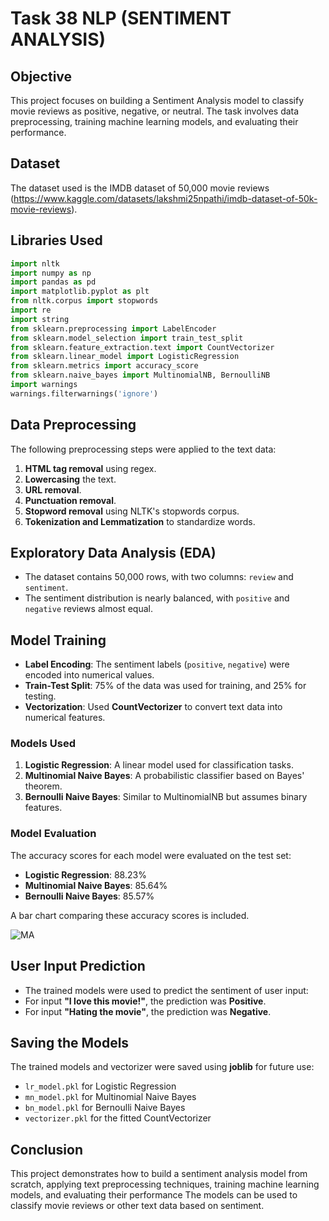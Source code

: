 # **Task 38 NLP (SENTIMENT ANALYSIS)**
## Objective
This project focuses on building a Sentiment Analysis model to classify movie reviews as positive, negative, or neutral. The task involves data preprocessing, training machine learning models, and evaluating their performance.
## Dataset
The dataset used is the IMDB dataset of 50,000 movie reviews (https://www.kaggle.com/datasets/lakshmi25npathi/imdb-dataset-of-50k-movie-reviews).
## Libraries Used
```python
import nltk
import numpy as np
import pandas as pd
import matplotlib.pyplot as plt
from nltk.corpus import stopwords
import re
import string
from sklearn.preprocessing import LabelEncoder
from sklearn.model_selection import train_test_split
from sklearn.feature_extraction.text import CountVectorizer
from sklearn.linear_model import LogisticRegression
from sklearn.metrics import accuracy_score
from sklearn.naive_bayes import MultinomialNB, BernoulliNB
import warnings
warnings.filterwarnings('ignore')
```

## Data Preprocessing
The following preprocessing steps were applied to the text data:
1. **HTML tag removal** using regex.
2. **Lowercasing** the text.
3. **URL removal**.
4. **Punctuation removal**.
5. **Stopword removal** using NLTK's stopwords corpus.
6. **Tokenization and Lemmatization** to standardize words.

## Exploratory Data Analysis (EDA)
- The dataset contains 50,000 rows, with two columns: `review` and `sentiment`.
- The sentiment distribution is nearly balanced, with `positive` and `negative` reviews almost equal.

## Model Training
- **Label Encoding**: The sentiment labels (`positive`, `negative`) were encoded into numerical values.
- **Train-Test Split**: 75% of the data was used for training, and 25% for testing.
- **Vectorization**: Used **CountVectorizer** to convert text data into numerical features.

### Models Used
1. **Logistic Regression**: A linear model used for classification tasks.
2. **Multinomial Naive Bayes**: A probabilistic classifier based on Bayes' theorem.
3. **Bernoulli Naive Bayes**: Similar to MultinomialNB but assumes binary features.

### Model Evaluation
The accuracy scores for each model were evaluated on the test set:
- **Logistic Regression**: 88.23%
- **Multinomial Naive Bayes**: 85.64%
- **Bernoulli Naive Bayes**: 85.57%

A bar chart comparing these accuracy scores is included.



![MA](https://github.com/user-attachments/assets/5b2ad9f0-e3e6-44fb-8461-54418a523b42)


## User Input Prediction
  - The trained models were used to predict the sentiment of user input:
  - For input **"I love this movie!"**, the prediction was **Positive**.
  - For input **"Hating the movie"**, the prediction was **Negative**.

## Saving the Models
The trained models and vectorizer were saved using **joblib** for future use:
- `lr_model.pkl` for Logistic Regression
- `mn_model.pkl` for Multinomial Naive Bayes
- `bn_model.pkl` for Bernoulli Naive Bayes
- `vectorizer.pkl` for the fitted CountVectorizer


## Conclusion
This project demonstrates how to build a sentiment analysis model from scratch, applying text preprocessing techniques, training machine learning models, and evaluating their performance The models can be used to classify movie reviews or other text data based on sentiment.
